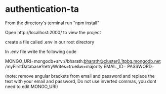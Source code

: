 # authentication-ta

From the directory's terminal run "npm install"

Open http://localhost:2000/ to view the project

create a file called .env in our root directory

In .env file write the following code

MONGO_URI=mongodb+srv://bharath:bharath@cluster0.1tpbq.mongodb.net/myFirstDatabase?retryWrites=true&w=majority
EMAIL_ID=<your email id>
PASSWORD=<your password>

(note: remove angular brackets from email and password and replace the text with your email and password, Do not use inverted commas, you dont need to edit MONGO_URI)
